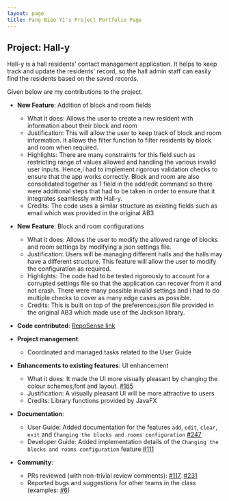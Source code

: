 ```yaml
---
layout: page
title: Pang Biao Yi's Project Portfolio Page
---
```


## Project: Hall-y

Hall-y is a hall residents' contact management application. It helps to keep track and update the residents' record, so the hall admin staff can easily find the residents based on the saved records.

Given below are my contributions to the project.

* **New Feature**: Addition of block and room fields
    - What it does: Allows the user to create a new resident with information about their block and room
    - Justification: This will allow the user to keep track of block and room information. 
    It allows the filter function to filter residents by block and room when required.
    - Highlights: There are many constraints for this field such as restricting range of values allowed and handling the 
    various invalid user inputs. Hence,i had to implement rigorous validation checks to ensure that the app works correctly.
    Block and room are also consolidated together as 1 field in the add/edit command so there were additional steps that had to be
    taken in order to ensure that it integrates seamlessly with Hall-y.
    - Credits: The code uses a similar structure as existing fields such as email which was provided in the original AB3

* **New Feature**: Block and room configurations
    - What it does: Allows the user to modify the allowed range of blocks and room settings by modifying a json settings file.
    - Justification: Users will be managing different halls and the halls may have a different structure. This feature will allow
    the user to modify the configuration as required.
    - Highlights: The code had to be tested rigorously to account for a corrupted settings file so that the application can recover from it
and not crash. There were many possible invalid settings and i had to do multiple checks to cover as many edge cases as possible.
    - Credits: This is built on top of the preferences.json file provided in the original AB3 which made use of the Jackson library.

* **Code contributed**: [RepoSense link](https://nus-cs2103-ay2021s1.github.io/tp-dashboard/#breakdown=true&search=schoolex&sort=groupTitle&sortWithin=title&since=2020-08-14&timeframe=commit&mergegroup=&groupSelect=groupByRepos&checkedFileTypes=docs~functional-code~test-code~other)
* **Project management**: 
    - Coordinated and managed tasks related to the User Guide

* **Enhancements to existing features**: UI enhancement
    - What it does: It made the UI more visually pleasant by changing the colour schemes,font and layout.
    [\#165](https://github.com/AY2021S1-CS2103T-T11-2/tp/pull/165)
    - Justification: A visually pleasant UI will be more attractive to users
    - Credits: Library functions provided by JavaFX 

* **Documentation**:
  * User Guide: Added documentation for the features `add`, `edit`, `clear`, `exit` and 
  `Changing the blocks and rooms configuration` [\#247](https://github.com/AY2021S1-CS2103T-T11-2/tp/pull/247)
  * Developer Guide: Added implementation details of the `Changing the blocks and rooms configuration` feature
  [\#111](https://github.com/AY2021S1-CS2103T-T11-2/tp/pull/111)

* **Community**: 
    - PRs reviewed (with non-trivial review comments): [\#117](https://github.com/AY2021S1-CS2103T-T11-2/tp/pull/117), [\#231](https://github.com/AY2021S1-CS2103T-T11-2/tp/pull/231)
    - Reported bugs and suggestions for other teams in the class (examples: [\#6](https://github.com/schoolex/ped/issues/6))


